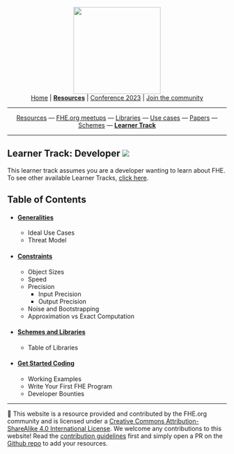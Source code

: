   <!-- Main header navigation -->
<p align="center">
  <img width="200" src="https://user-images.githubusercontent.com/5758427/180978488-db825482-5a58-4c7c-9589-c494a6f0be04.png"><br/>
  <a href="https://fhe-org.github.io">Home</a> | <a href="https://fhe-org.github.io/resources"><b>Resources</b></a> | <a href="https://fhe-org.github.io/conferences/conference-2023/home">Conference 2023</a> | <a href="https://fhe-org.github.io/community">Join the community</a>
</p>
<hr/>
<!-- /Main header navigation -->

<!-- Resource categories links -->
<p align="center">
  <a href="https://fhe-org.github.io/resources">Resources</a>
  —
  <a href="https://fhe-org.github.io/meetups">FHE.org meetups</a>
  —
  <a href="https://fhe-org.github.io/resources/libraries">Libraries</a>
  —
  <a href="https://fhe-org.github.io/resources/use-cases">Use cases</a>
  —
  <a href="https://fhe-org.github.io/resources/papers">Papers</a>
  —
  <a href="https://fhe-org.github.io/resources/schemes">Schemes</a>
  —
  <a href="https://fhe-org.github.io/resources/learn"><b>Learner Track</b></a>
</p>
<hr/>
<!-- /Resource categories links -->

## Learner Track: Developer [<img src="https://img.shields.io/badge/Edit%20this%20page%20on-Github-lightgrey?style=flat-square">](https://github.com/FHE-org/fhe-org.github.io/blob/main/resources/learm/developer/readme.md)

This learner track assumes you are a developer wanting to learn about FHE. To see other available Learner Tracks, [click here](https://github.com/FHE-org/fhe-org.github.io/blob/carrotcypher-patch-1/resources/learn/readme.md).

## Table of Contents

- #### [Generalities](generalities.md)
  - Ideal Use Cases
  - Threat Model 
- #### [Constraints](constraints.md)
  - Object Sizes
  - Speed
  - Precision
    - Input Precision
    - Output Precision
  - Noise and Bootstrapping
  - Approximation vs Exact Computation
- #### [Schemes and Libraries](schemes-and-libraries.md)
  - Table of Libraries
- #### [Get Started Coding](get-started-coding.md)
  - Working Examples
  - Write Your First FHE Program
  - Developer Bounties
 



 



















<!--- Footer --->
<hr/>
💙 This website is a resource provided and contributed by the FHE.org community and is licensed under a <a rel="license" href="http://creativecommons.org/licenses/by-sa/4.0/">Creative Commons Attribution-ShareAlike 4.0 International License</a>. We welcome any contributions to this website! Read the <a href="https://fhe-org.github.io/contrib">contribution guidelines</a> first and simply open a PR on the <a href="https://github.com/fhe-org/fhe-org">Github repo</a> to add your resources.
